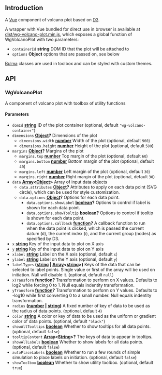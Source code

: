 ## Introduction

A [Vue](https://vuejs.org/) component of volcano plot based on [D3](https://d3js.org/).

A wrapper with Vue bundled for direct use in browser is available at [dist/wg-volcano-plot.min.js](dist/wg-volcano-plot.min.js), which exposes a global function of WgVolcanoPlot with two parameters:

-   `containerId` **string** DOM ID that the plot will be attached to
-   `options` **Object** options that are passed on, see below

[Bulma](https://bulma.io/) classes are used in toolbox and can be styled with custom themes.

## API

<!-- Generated by documentation.js. Update this documentation by updating the source code. -->

### WgVolcanoPlot

A component of volcano plot with toolbox of utility functions

#### Parameters

-   `domId` **[string](https://developer.mozilla.org/docs/Web/JavaScript/Reference/Global_Objects/String)** ID of the plot container (optional, default `"wg-volcano-container"`)
-   `dimensions` **[Object](https://developer.mozilla.org/docs/Web/JavaScript/Reference/Global_Objects/Object)?** Dimensions of the plot
    -   `dimensions.width` **[number](https://developer.mozilla.org/docs/Web/JavaScript/Reference/Global_Objects/Number)** Width of the plot (optional, default `960`)
    -   `dimensions.height` **[number](https://developer.mozilla.org/docs/Web/JavaScript/Reference/Global_Objects/Number)** Height of the plot (optional, default `500`)
-   `margins` **[Object](https://developer.mozilla.org/docs/Web/JavaScript/Reference/Global_Objects/Object)?** Margins of the plot
    -   `margins.top` **[number](https://developer.mozilla.org/docs/Web/JavaScript/Reference/Global_Objects/Number)** Top margin of the plot (optional, default `60`)
    -   `margins.bottom` **[number](https://developer.mozilla.org/docs/Web/JavaScript/Reference/Global_Objects/Number)** Bottom margin of the plot (optional, default `40`)
    -   `margins.left` **[number](https://developer.mozilla.org/docs/Web/JavaScript/Reference/Global_Objects/Number)** Left margin of the plot (optional, default `30`)
    -   `margins.right` **[number](https://developer.mozilla.org/docs/Web/JavaScript/Reference/Global_Objects/Number)** Right margin of the plot (optional, default `30`)
-   `data` **[Array](https://developer.mozilla.org/docs/Web/JavaScript/Reference/Global_Objects/Array)&lt;[Object](https://developer.mozilla.org/docs/Web/JavaScript/Reference/Global_Objects/Object)>** Array of input data objects
    -   `data.attributes` **[Object](https://developer.mozilla.org/docs/Web/JavaScript/Reference/Global_Objects/Object)?** Attributes to apply on each data point (SVG circle), which can be used for style customization.
    -   `data.options` **[Object](https://developer.mozilla.org/docs/Web/JavaScript/Reference/Global_Objects/Object)?** Options for each data point.
        -   `data.options.showLabel` **[boolean](https://developer.mozilla.org/docs/Web/JavaScript/Reference/Global_Objects/Boolean)?** Options to control if label is shown for each data point.
        -   `data.options.showTooltip` **[boolean](https://developer.mozilla.org/docs/Web/JavaScript/Reference/Global_Objects/Boolean)?** Options to control if tooltip is shown for each data point.
        -   `data.options.callback` **[function](https://developer.mozilla.org/docs/Web/JavaScript/Reference/Statements/function)?** A callback function to run when the data point is clicked, which is passed the current datum (d), the current index (i), and the current group (nodes) as specified by D3.
-   `x` **[string](https://developer.mozilla.org/docs/Web/JavaScript/Reference/Global_Objects/String)** Key of the input data to plot on X axis
-   `y` **[string](https://developer.mozilla.org/docs/Web/JavaScript/Reference/Global_Objects/String)** Key of the input data to plot on Y axis
-   `xlabel` **[string](https://developer.mozilla.org/docs/Web/JavaScript/Reference/Global_Objects/String)** Label on the X axis (optional, default `x`)
-   `ylabel` **[string](https://developer.mozilla.org/docs/Web/JavaScript/Reference/Global_Objects/String)** Label on the Y axis (optional, default `y`)
-   `labelTypes` **([string](https://developer.mozilla.org/docs/Web/JavaScript/Reference/Global_Objects/String) \| [Array](https://developer.mozilla.org/docs/Web/JavaScript/Reference/Global_Objects/Array)&lt;[string](https://developer.mozilla.org/docs/Web/JavaScript/Reference/Global_Objects/String)>)** Keys of the data that can be selected to label points. Single value or first of the array will be used on initiation. Null will disable it. (optional, default `null`)
-   `xTransform` **[function](https://developer.mozilla.org/docs/Web/JavaScript/Reference/Statements/function)?** Transformation to perform on X values. Defaults to log2 while forcing 0 to 1. Null equals indentity transformation.
-   `yTransform` **[function](https://developer.mozilla.org/docs/Web/JavaScript/Reference/Statements/function)?** Transformation to perform on Y values. Defaults to -log10 while first converting 0 to a small number. Null equals indentity transformation.
-   `radius` **([number](https://developer.mozilla.org/docs/Web/JavaScript/Reference/Global_Objects/Number) \| [string](https://developer.mozilla.org/docs/Web/JavaScript/Reference/Global_Objects/String))** A fixed number of key of data to be used as the radius of data points. (optional, default `4`)
-   `color` **[string](https://developer.mozilla.org/docs/Web/JavaScript/Reference/Global_Objects/String)** A color or key of data to be used as the uniform or gradient color of data points. (optional, default `"black"`)
-   `showAllTooltips` **[boolean](https://developer.mozilla.org/docs/Web/JavaScript/Reference/Global_Objects/Boolean)** Whether to show tooltips for all data points. (optional, default `false`)
-   `tooltipContent` **[Array](https://developer.mozilla.org/docs/Web/JavaScript/Reference/Global_Objects/Array)&lt;[String](https://developer.mozilla.org/docs/Web/JavaScript/Reference/Global_Objects/String)>?** The keys of data to appear in tooltips.
-   `showAllLabels` **[boolean](https://developer.mozilla.org/docs/Web/JavaScript/Reference/Global_Objects/Boolean)** Whether to show labels for all data points. (optional, default `false`)
-   `autoPlaceLabels` **[boolean](https://developer.mozilla.org/docs/Web/JavaScript/Reference/Global_Objects/Boolean)** Whether to run a few rounds of simple simulation to place labels on initiation. (optional, default `false`)
-   `showToolbox` **[boolean](https://developer.mozilla.org/docs/Web/JavaScript/Reference/Global_Objects/Boolean)** Whether to show utility toolbox. (optional, default `true`)
